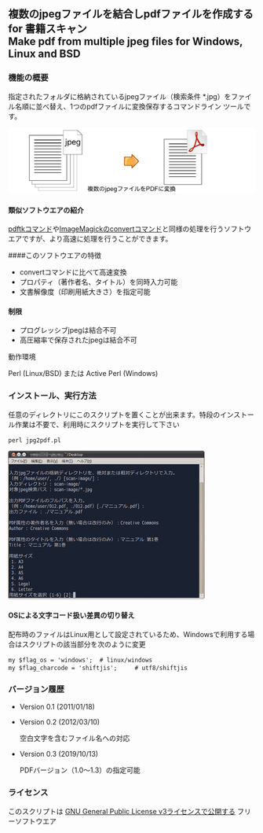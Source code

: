 ## 複数のjpegファイルを結合しpdfファイルを作成する for 書籍スキャン<br />Make pdf from multiple jpeg files   for Windows, Linux and BSD 

###  機能の概要
指定されたフォルダに格納されているjpegファイル（検索条件 *.jpg）をファイル名順に並べ替え、1つのpdfファイルに変換保存するコマンドライン ツールです。

![機能の概要図](readme_pics/img2pdf-step3.png)

#### 類似ソフトウエアの紹介
[pdftkコマンド](https://www.pdflabs.com/tools/pdftk-the-pdf-toolkit/)や[ImageMagickのconvertコマンド](http://www.imagemagick.org/script/convert.php)と同様の処理を行うソフトウエアですが、より高速に処理を行うことができます。

####このソフトウエアの特徴

- convertコマンドに比べて高速変換
- プロパティ（著作者名、タイトル）を同時入力可能
- 文書解像度（印刷用紙大きさ）を指定可能

#### 制限

- プログレッシブjpegは結合不可
- 高圧縮率で保存されたjpegは結合不可

 動作環境

Perl (Linux/BSD) または Active Perl (Windows)

### インストール、実行方法
任意のディレクトリにこのスクリプトを置くことが出来ます。特段のインストール作業は不要で、利用時にスクリプトを実行して下さい

    perl jpg2pdf.pl

![スクリプト実行中の画面表示例](readme_pics/soft-jpg2pdf-cmdline.png)

#### OSによる文字コード扱い差異の切り替え
配布時のファイルはLinux用として設定されているため、Windowsで利用する場合はスクリプトの該当部分を次のように変更

    my $flag_os = 'windows';  # linux/windows
    my $flag_charcode = 'shiftjis';     # utf8/shiftjis

### バージョン履歴
- Version 0.1 (2011/01/18)

- Version 0.2 (2012/03/10)

  空白文字を含むファイル名への対応 

- Version 0.3 (2019/10/13)

  PDFバージョン（1.0〜1.3）の指定可能 

### ライセンス
このスクリプトは [GNU General Public License v3ライセンスで公開する](https://gpl.mhatta.org/gpl.ja.html) フリーソフトウエア

